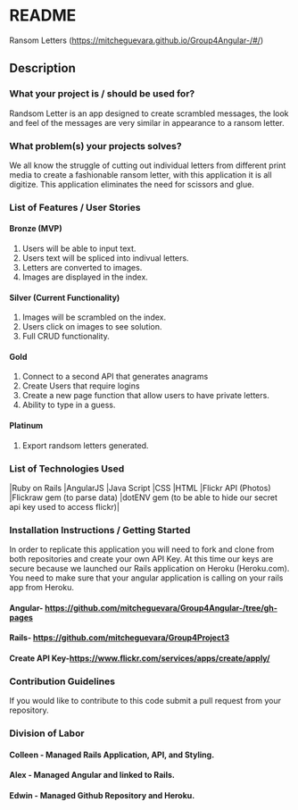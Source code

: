 # README
Ransom Letters (https://mitcheguevara.github.io/Group4Angular-/#/)
## Description
### What your project is / should be used for?
Randsom Letter is an app designed to create scrambled messages, the look and feel of the messages are very similar in appearance to a ransom letter. 
### What problem(s) your projects solves?
We all know the struggle of cutting out individual letters from different print media to create a fashionable ransom letter, with this application it is all digitize. This application eliminates the need for scissors and glue. 

### List of Features / User Stories

#### Bronze (MVP)
1. Users will be able to input text.
2. Users text will be spliced into indivual letters.
3. Letters are converted to images.
4. Images are displayed in the index.

#### Silver (Current Functionality)
1. Images will be scrambled on the index.
2. Users click on images to see solution.
3. Full CRUD functionality.


#### Gold
1. Connect to a second API that generates anagrams
2. Create Users that require logins 
3. Create a new page function that allow users to have private letters. 
4. Ability to type in a guess. 

#### Platinum
1. Export randsom letters generated.

### List of Technologies Used
|Ruby on Rails 
|AngularJS
|Java Script
|CSS 
|HTML
|Flickr API (Photos)
|Flickraw gem (to parse data)
|dotENV gem (to be able to hide our secret api key used to access flickr)|

### Installation Instructions / Getting Started
In order to replicate this application you will need to fork and clone from both repositories and create your own API Key. At this time our keys are secure because we launched our Rails application on Heroku (Heroku.com). You need to make sure that your angular application is calling on your rails app from Heroku.

#### Angular- https://github.com/mitcheguevara/Group4Angular-/tree/gh-pages
#### Rails- https://github.com/mitcheguevara/Group4Project3
#### Create API Key-https://www.flickr.com/services/apps/create/apply/

### Contribution Guidelines
If you would like to contribute to this code submit a pull request from your repository. 

### Division of Labor 

#### Colleen - Managed Rails Application, API, and Styling.
#### Alex - Managed Angular and linked to Rails.
#### Edwin - Managed Github Repository and Heroku. 
